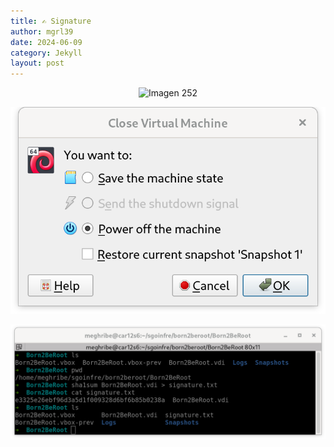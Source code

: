 ```yaml
---
title: ✍️ Signature
author: mgrl39
date: 2024-06-09
category: Jekyll
layout: post
---
```



<div style="text-align: center;">
    <img src="[https://raw.githubusercontent.com/mgrl39/Born2BeRoot/main/steps/b2br_img_253.png](https://raw.githubusercontent.com/mgrl39/Born2BeRoot/main/steps/b2br_img_252.png)" alt="Imagen 252"/>
</div>

![Imagen 253](https://raw.githubusercontent.com/mgrl39/Born2BeRoot/main/steps/b2br_img_253.png)


![Imagen 254](https://raw.githubusercontent.com/mgrl39/Born2BeRoot/main/steps/b2br_img_254.png)
